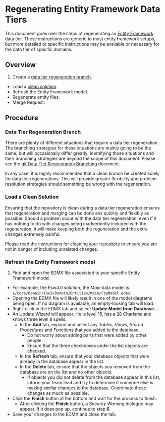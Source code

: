 # Regenerating Entity Framework Data Tiers

This document goes over the steps of regenerating an
[Entity Framework](https://msdn.microsoft.com/en-us/data/ee712907) data tier.
These instructions are generic to most entity framework setups, but more
detailed or specific instructions may be available or necessary for the data
tier of specific domains.

## Overview

1. Create a [data tier regeneration branch](1).
* Load a [clean solution](2).
* Refresh the Entity Framework model.
* Regenerate entity files.
* Merge Request.

## Procedure

### Data Tier Regeneration Branch

There are plenty of different situations that require a data tier regeneration.
The branching strategies for these situations are mainly going to be the same,
but will occasionally differ greatly.  Identifying those situations and their
branching strategies are beyond the scope of this document.  Please see the
[git Data Tier Regeneration Branching](1) document.

In any case, it is highly recommended that a clean branch be created solely for
data tier regenerations.  This will provide greater flexibility and problem
resolution strategies should something be wrong with the regeneration.

### Load a Clean Solution

Ensuring that the repository is clean during a data tier regeneration ensures
that regeneration and merging can be done ans quickly and flexibly as possible.
Should a problem occur with the data tier regeneration, even if it has nothing
to do with changes being inadvertently included with the regeneration, it will
make keeping both the regeneration and the extra changes extremely painful.

Please read the instructions for [cleaning your repository](2) to ensure you
are not in danger of including unrelated changes.

### Refresh the Entity Framework model

1. Find and open the EDMX file associated to your specific Entity Framework
model.
  * For example, the Fsw4.0 solution, the *Main* data model is
  `$/Core/Domain/Fsw3/Domain/Entities/Main/FswModel.edmx`.
  * Opening the EDMX file will likely result in one of the model diagrams being
  open.  If no diagram is available, an empty-looking tab will load.
* Right-click in the EDMX tab and select **Update Model from Database...**.
* An Update Wizard will appear.  He is level 15, has a 28 Charisma and knows
three level 8 spells.
  * In the **Add** tab, expand and select any *Tables*, *Views*,
  *Stored Procedures* and *Functions* that you added to the database.
    * Do not worry about adding parts that were added by other people.
    * Ensure that the three checkboxes under the list objects are checked.
  * In the **Refresh** tab, ensure that your database objects that were already
  in the database appear in the list.
  * In the **Delete** tab, ensure that the objects you removed from the database
  are on the list and no other objects.
    * If objects you did not delete from the database appear in this list, inform
    your team lead and try to determine if someone else is making similar changes
    to the database.  Coordinate these changes as much as possible.
* Click the **Finish** button at the bottom and wait for the process to finish.
  * After clicking the **Finish** button, a _Security Warning_ dialogue may
  appear. If it does pop up, continue to step **6**.
* Save your changes to the EDMX and close the tab.


[1]: ../git/branching/dataTierRegen
[2]: ../git/cleanRepo
